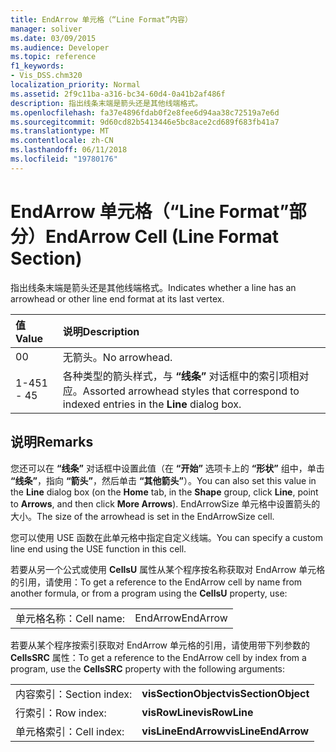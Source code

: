 ```yaml
---
title: EndArrow 单元格（“Line Format”内容）
manager: soliver
ms.date: 03/09/2015
ms.audience: Developer
ms.topic: reference
f1_keywords:
- Vis_DSS.chm320
localization_priority: Normal
ms.assetid: 2f9c11ba-a316-bc34-60d4-0a41b2af486f
description: 指出线条末端是箭头还是其他线端格式。
ms.openlocfilehash: fa37e4896fdab0f2e8fee6d94aa38c72519a7e6d
ms.sourcegitcommit: 9d60cd82b5413446e5bc8ace2cd689f683fb41a7
ms.translationtype: MT
ms.contentlocale: zh-CN
ms.lasthandoff: 06/11/2018
ms.locfileid: "19780176"
---
```

# <a name="endarrow-cell-line-format-section"></a><span data-ttu-id="54c20-103">EndArrow 单元格（“Line Format”部分）</span><span class="sxs-lookup"><span data-stu-id="54c20-103">EndArrow Cell (Line Format Section)</span></span>

<span data-ttu-id="54c20-104">指出线条末端是箭头还是其他线端格式。</span><span class="sxs-lookup"><span data-stu-id="54c20-104">Indicates whether a line has an arrowhead or other line end format at its last vertex.</span></span>
  
|<span data-ttu-id="54c20-105">**值**</span><span class="sxs-lookup"><span data-stu-id="54c20-105">**Value**</span></span>|<span data-ttu-id="54c20-106">**说明**</span><span class="sxs-lookup"><span data-stu-id="54c20-106">**Description**</span></span>|
|:-----|:-----|
|<span data-ttu-id="54c20-107">0</span><span class="sxs-lookup"><span data-stu-id="54c20-107">0</span></span>  <br/> |<span data-ttu-id="54c20-108">无箭头。</span><span class="sxs-lookup"><span data-stu-id="54c20-108">No arrowhead.</span></span>  <br/> |
|<span data-ttu-id="54c20-109">1-45</span><span class="sxs-lookup"><span data-stu-id="54c20-109">1 - 45</span></span>  <br/> |<span data-ttu-id="54c20-110">各种类型的箭头样式，与 **“线条”** 对话框中的索引项相对应。</span><span class="sxs-lookup"><span data-stu-id="54c20-110">Assorted arrowhead styles that correspond to indexed entries in the **Line** dialog box.</span></span>  <br/> |
   
## <a name="remarks"></a><span data-ttu-id="54c20-111">说明</span><span class="sxs-lookup"><span data-stu-id="54c20-111">Remarks</span></span>

<span data-ttu-id="54c20-112">您还可以在 **“线条”** 对话框中设置此值（在 **“开始”** 选项卡上的 **“形状”** 组中，单击 **“线条”**，指向 **“箭头”**，然后单击 **“其他箭头”**）。</span><span class="sxs-lookup"><span data-stu-id="54c20-112">You can also set this value in the **Line** dialog box (on the **Home** tab, in the **Shape** group, click **Line**, point to **Arrows**, and then click **More Arrows**).</span></span> <span data-ttu-id="54c20-113">EndArrowSize 单元格中设置箭头的大小。</span><span class="sxs-lookup"><span data-stu-id="54c20-113">The size of the arrowhead is set in the EndArrowSize cell.</span></span>
  
<span data-ttu-id="54c20-114">您可以使用 USE 函数在此单元格中指定自定义线端。</span><span class="sxs-lookup"><span data-stu-id="54c20-114">You can specify a custom line end using the USE function in this cell.</span></span> 
  
<span data-ttu-id="54c20-115">若要从另一个公式或使用 **CellsU** 属性从某个程序按名称获取对 EndArrow 单元格的引用，请使用：</span><span class="sxs-lookup"><span data-stu-id="54c20-115">To get a reference to the EndArrow cell by name from another formula, or from a program using the **CellsU** property, use:</span></span> 
  
|||
|:-----|:-----|
|<span data-ttu-id="54c20-116">单元格名称：</span><span class="sxs-lookup"><span data-stu-id="54c20-116">Cell name:</span></span>  <br/> |<span data-ttu-id="54c20-117">EndArrow</span><span class="sxs-lookup"><span data-stu-id="54c20-117">EndArrow</span></span>  <br/> |
   
<span data-ttu-id="54c20-118">若要从某个程序按索引获取对 EndArrow 单元格的引用，请使用带下列参数的 **CellsSRC** 属性：</span><span class="sxs-lookup"><span data-stu-id="54c20-118">To get a reference to the EndArrow cell by index from a program, use the **CellsSRC** property with the following arguments:</span></span> 
  
|||
|:-----|:-----|
|<span data-ttu-id="54c20-119">内容索引：</span><span class="sxs-lookup"><span data-stu-id="54c20-119">Section index:</span></span>  <br/> |<span data-ttu-id="54c20-120">**visSectionObject**</span><span class="sxs-lookup"><span data-stu-id="54c20-120">**visSectionObject**</span></span> <br/> |
|<span data-ttu-id="54c20-121">行索引：</span><span class="sxs-lookup"><span data-stu-id="54c20-121">Row index:</span></span>  <br/> |<span data-ttu-id="54c20-122">**visRowLine**</span><span class="sxs-lookup"><span data-stu-id="54c20-122">**visRowLine**</span></span> <br/> |
|<span data-ttu-id="54c20-123">单元格索引：</span><span class="sxs-lookup"><span data-stu-id="54c20-123">Cell index:</span></span>  <br/> |<span data-ttu-id="54c20-124">**visLineEndArrow**</span><span class="sxs-lookup"><span data-stu-id="54c20-124">**visLineEndArrow**</span></span> <br/> |
   

